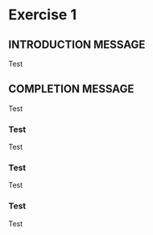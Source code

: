 
<!---
Version: 6.0 
-->
# Exercise 1
## INTRODUCTION MESSAGE


Test
  

  

## COMPLETION MESSAGE
Test




### Test
Test

### Test
Test


### Test
Test

